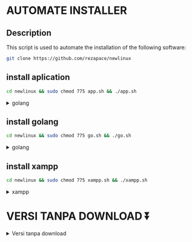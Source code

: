 # AUTOMATE INSTALLER

## Description
This script is used to automate the installation of the following software:

```bash
git clone https://github.com/rezapace/newlinux
```

## install aplication
```bash
cd newlinux && sudo chmod 775 app.sh && ./app.sh
```
<!-- drop down Golang -->
<details>
<summary>golang</summary>

## cek golang installed
   ```bash
    telegram-desktop
    discord
    vscode
    google-chrome
    postman
    preload
    ulauncher
    menghapus firefox
   ```
</details>


## install golang
```bash
cd newlinux && sudo chmod 775 go.sh && ./go.sh
```
<!-- drop down Golang -->
<details>
<summary>golang</summary>

## cek golang installed
   ```bash
    go version
   ```
</details>



## install xampp
```bash
cd newlinux && sudo chmod 775 xampp.sh && ./xampp.sh
```
<!-- drop down xampp -->
<details>
<summary>xampp</summary>

## cek xampp installed
```bash
sudo service apache2 start
sudo service mysql start
```

## pasword phpmyadmin
```bash
root
p
```
    
## Langkah : run,status,stop,restart

### perintah untuk apache

```bash
sudo service apache2 start
sudo service apache2 stop
sudo service apache2 status
sudo service apache2 restart
```

### perintah untuk mysql

```bash
sudo service mysql start
sudo service mysql stop
sudo service mysql status
sudo service mysql restart
```

### Jika terjadi error
```bash
ALTER USER 'root'@'localhost' IDENTIFIED BY 'p';
sudo ln -s /usr/share/phpmyadmin /var/www/html/phpmyadmin
``` 

</details>


# VERSI TANPA DOWNLOAD ⏬

<details>
<summary>Versi tanpa download</summary>

## versi tanpa download

### install aplication
```bash
bash <(curl -s https://raw.githubusercontent.com/rezapace/newlinux/main/app.sh)
```

### install golang
```bash
bash <(curl -s https://raw.githubusercontent.com/rezapace/newlinux/main/go.sh)
```

### install xampp
```bash
bash <(curl -s https://raw.githubusercontent.com/rezapace/newlinux/main/xampp.sh)
```

### install docker
```bash
bash <(curl -s https://raw.githubusercontent.com/rezapace/newlinux/main/docker.sh)
```

</details>